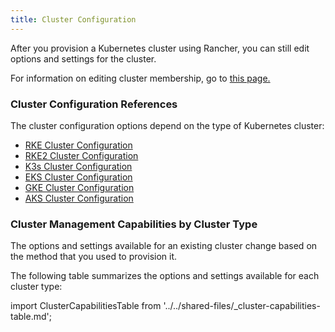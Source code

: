 ```yaml
---
title: Cluster Configuration
---
```


<head>
  <link rel="canonical" href="https://ranchermanager.docs.rancher.com/reference-guides/cluster-configuration"/>
</head>

After you provision a Kubernetes cluster using Rancher, you can still edit options and settings for the cluster.

For information on editing cluster membership, go to [this page.](../../../new_docs/cluster-administration/manage-clusters/access-clusters/add-users-to-clusters.md)

### Cluster Configuration References

The cluster configuration options depend on the type of Kubernetes cluster:

- [RKE Cluster Configuration](../../../new_docs/installation-and-upgrade/rancher-server-configuration/rke1-cluster-configuration.md)
- [RKE2 Cluster Configuration](../../../new_docs/installation-and-upgrade/rancher-server-configuration/rke2-cluster-configuration.md)
- [K3s Cluster Configuration](../../../new_docs/installation-and-upgrade/rancher-server-configuration/k3s-cluster-configuration.md)
- [EKS Cluster Configuration](../../../new_docs/installation-and-upgrade/rancher-server-configuration/eks-cluster-configuration.md)
- [GKE Cluster Configuration](../../../new_docs/installation-and-upgrade/rancher-server-configuration/gke-cluster-configuration/gke-cluster-configuration.md)
- [AKS Cluster Configuration](../../../new_docs/installation-and-upgrade/rancher-server-configuration/aks-cluster-configuration.md)

### Cluster Management Capabilities by Cluster Type

The options and settings available for an existing cluster change based on the method that you used to provision it.

The following table summarizes the options and settings available for each cluster type:

import ClusterCapabilitiesTable from '../../shared-files/_cluster-capabilities-table.md';

<ClusterCapabilitiesTable />

